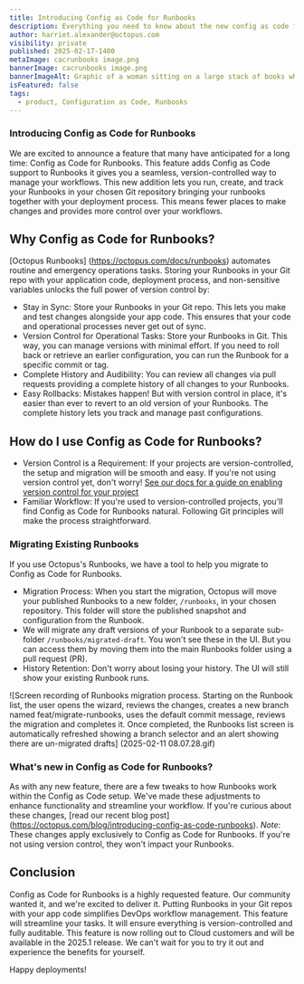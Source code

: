```yaml
---
title: Introducing Config as Code for Runbooks
description: Everything you need to know about the new config as code for Runbooks
author: harriet.alexander@octopus.com
visibility: private
published: 2025-02-17-1400
metaImage: cacrunbooks image.png
bannerImage: cacrunbooks image.png
bannerImageAlt: Graphic of a woman sitting on a large stack of books while working on laptop, surrounded by large, 3 dimensional curly braces
isFeatured: false
tags: 
  - product, Configuration as Code, Runbooks
---
```


### Introducing Config as Code for Runbooks
We are excited to announce a feature that many have anticipated for a long time: Config as Code for Runbooks. This feature adds Config as Code support to Runbooks it gives you a seamless, version-controlled way to manage your workflows. This new addition lets you run, create, and track your Runbooks in your chosen Git repository bringing your runbooks together with your deployment process. This means fewer places to make changes and provides more control over your workflows. 

## Why Config as Code for Runbooks?

[Octopus Runbooks] (https://octopus.com/docs/runbooks) automates routine and emergency operations tasks. Storing your Runbooks in your Git repo with your application code, deployment process, and non-sensitive variables unlocks the full power of version control by:
* Stay in Sync: Store your Runbooks in your Git repo. This lets you make and test changes alongside your app code. This ensures that your code and operational processes never get out of sync.
* Version Control for Operational Tasks: Store your Runbooks in Git. This way, you can manage versions with minimal effort. If you need to roll back or retrieve an earlier configuration, you can run the Runbook for a specific commit or tag.
* Complete History and Audibility: You can review all changes via pull requests providing a complete history of all changes to your Runbooks.
* Easy Rollbacks: Mistakes happen! But with version control in place, it's easier than ever to revert to an old version of your Runbooks. The complete history lets you track and manage past configurations.

## How do I use Config as Code for Runbooks?
* Version Control is a Requirement: If your projects are version-controlled, the setup and migration will be smooth and easy. If you're not using version control yet, don't worry! [See our docs for a guide on enabling version control for your project](https://octopus.com/docs/projects/version-control/converting)
* Familiar Workflow: If you're used to version-controlled projects, you'll find Config as Code for Runbooks natural. Following Git principles will make the process straightforward.

### Migrating Existing Runbooks
If you use Octopus's Runbooks, we have a tool to help you migrate to Config as Code for Runbooks.
* Migration Process: When you start the migration, Octopus will move your published Runbooks to a new folder, `/runbooks`, in your chosen repository. This folder will store the published snapshot and configuration from the Runbook.
* We will migrate any draft versions of your Runbook to a separate sub-folder `/runbooks/migrated-draft`. You won't see these in the UI. But you can access them by moving them into the main Runbooks folder using a pull request (PR).
* History Retention: Don't worry about losing your history. The UI will still show your existing Runbook runs.

![Screen recording of Runbooks migration process. Starting on the Runbook list, the user opens the wizard, reviews the changes, creates a new branch named feat/migrate-runbooks, uses the default commit message, reviews the migration and completes it. Once completed, the Runbooks list screen is automatically refreshed showing a branch selector and an alert showing there are un-migrated drafts] (2025-02-11 08.07.28.gif) 

### What's new in Config as Code for Runbooks?
As with any new feature, there are a few tweaks to how Runbooks work within the Config as Code setup. We've made these adjustments to enhance functionality and streamline your workflow. If you're curious about these changes, [read our recent blog post] (https://octopus.com/blog/introducing-config-as-code-runbooks).
*Note*: These changes apply exclusively to Config as Code for Runbooks. If you're not using version control, they won't impact your Runbooks.

## Conclusion

Config as Code for Runbooks is a highly requested feature. Our community wanted it, and we're excited to deliver it. Putting Runbooks in your Git repos with your app code simplifies DevOps workflow management. This feature will streamline your tasks. It will ensure everything is version-controlled and fully auditable.
This feature is now rolling out to Cloud customers and will be available in the 2025.1 release. We can't wait for you to try it out and experience the benefits for yourself.

Happy deployments!
